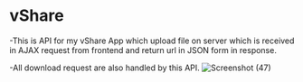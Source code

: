 <h1>vShare</h1>
-This is API for my vShare App which upload file on server which is received in AJAX request from frontend and return url in JSON form in response.

-All download request are also handled by this API.
![Screenshot (47)](https://user-images.githubusercontent.com/66989611/123842419-60c24700-d92e-11eb-9c1c-2597f2478865.png)
